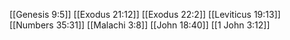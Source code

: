 [[Genesis 9:5]]
[[Exodus 21:12]]
[[Exodus 22:2]]
[[Leviticus 19:13]]
[[Numbers 35:31]]
[[Malachi 3:8]]
[[John 18:40]]
[[1 John 3:12]]
